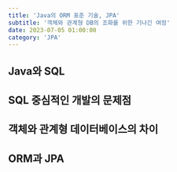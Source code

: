 ```yaml
---
title: 'Java의 ORM 표준 기술, JPA'
subtitle: '객체와 관계형 DB의 조화를 위한 기나긴 여정'
date: 2023-07-05 01:00:00
category: 'JPA'
---
```


## Java와 SQL

## SQL 중심적인 개발의 문제점

## 객체와 관계형 데이터베이스의 차이

## ORM과 JPA
